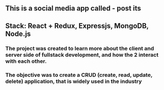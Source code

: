 ## This is a social media app called - post its
## Stack: React + Redux, Expressjs, MongoDB, Node.js

### The project was created to learn more about the client and server side of fullstack development, and how the 2 interact with each other. 
### The objective was to create a CRUD (create, read, update, delete) application, that is widely used in the industry 
